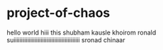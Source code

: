 # project-of-chaos
hello world
hiii this
shubham kausle 
khoirom ronald suiiiiiiiiiiiiiiiiiiiiiiiiiiiiiiiiiiiiiiiiiiii
sronad chinaar